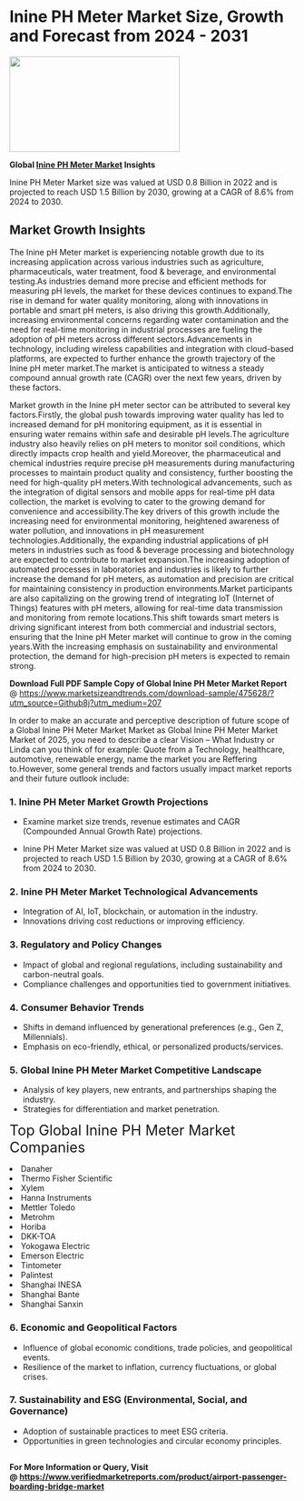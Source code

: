<H1>Inine PH Meter Market Size, Growth and Forecast from 2024 - 2031</H1><img class="aligncenter size-medium wp-image-584254" src="https://thirdeyenews.in/wp-content/uploads/2024/09/Global-Market-Research-300x168.jpeg" alt="" width="300" height="168" /><p><strong>Global&nbsp;<a href="https://www.marketsizeandtrends.com/download-sample/475628/?utm_source=Github8j?utm_medium=207">Inine PH Meter Market</a> Insights</strong></p><p>Inine PH Meter Market size was valued at USD 0.8 Billion in 2022 and is projected to reach USD 1.5 Billion by 2030, growing at a CAGR of 8.6% from 2024 to 2030.</p><p><h2>Market Growth Insights</h2> <p>The Inine pH Meter market is experiencing notable growth due to its increasing application across various industries such as agriculture, pharmaceuticals, water treatment, food & beverage, and environmental testing.As industries demand more precise and efficient methods for measuring pH levels, the market for these devices continues to expand.The rise in demand for water quality monitoring, along with innovations in portable and smart pH meters, is also driving this growth.Additionally, increasing environmental concerns regarding water contamination and the need for real-time monitoring in industrial processes are fueling the adoption of pH meters across different sectors.Advancements in technology, including wireless capabilities and integration with cloud-based platforms, are expected to further enhance the growth trajectory of the Inine pH meter market.The market is anticipated to witness a steady compound annual growth rate (CAGR) over the next few years, driven by these factors.</p> <p>Market growth in the Inine pH meter sector can be attributed to several key factors.Firstly, the global push towards improving water quality has led to increased demand for pH monitoring equipment, as it is essential in ensuring water remains within safe and desirable pH levels.The agriculture industry also heavily relies on pH meters to monitor soil conditions, which directly impacts crop health and yield.Moreover, the pharmaceutical and chemical industries require precise pH measurements during manufacturing processes to maintain product quality and consistency, further boosting the need for high-quality pH meters.With technological advancements, such as the integration of digital sensors and mobile apps for real-time pH data collection, the market is evolving to cater to the growing demand for convenience and accessibility.The key drivers of this growth include the increasing need for environmental monitoring, heightened awareness of water pollution, and innovations in pH measurement technologies.Additionally, the expanding industrial applications of pH meters in industries such as food & beverage processing and biotechnology are expected to contribute to market expansion.The increasing adoption of automated processes in laboratories and industries is likely to further increase the demand for pH meters, as automation and precision are critical for maintaining consistency in production environments.Market participants are also capitalizing on the growing trend of integrating IoT (Internet of Things) features with pH meters, allowing for real-time data transmission and monitoring from remote locations.This shift towards smart meters is driving significant interest from both commercial and industrial sectors, ensuring that the Inine pH Meter market will continue to grow in the coming years.With the increasing emphasis on sustainability and environmental protection, the demand for high-precision pH meters is expected to remain strong.<p><span class=""><strong>Download Full PDF Sample Copy of Global Inine PH Meter Market Report</strong> @ <a href="https://www.marketsizeandtrends.com/download-sample/475628/?utm_source=Github8j?utm_medium=207" target="_blank">https://www.marketsizeandtrends.com/download-sample/475628/?utm_source=Github8j?utm_medium=207</a></span></p><p>In order to make an accurate and perceptive description of future scope of a Global&nbsp;Inine PH Meter Market Market as Global&nbsp;Inine PH Meter Market Market of 2025, you need to describe a clear Vision &ndash; What Industry or Linda can you think of for example: Quote from a Technology, healthcare, automotive, renewable energy, name the market you are Reffering to.However, some general trends and factors usually impact market reports and their future outlook include:</p><h3>1.&nbsp;<strong>Inine PH Meter Market Growth Projections</strong></h3><ul><li>Examine market size trends, revenue estimates and CAGR (Compounded Annual Growth Rate) projections.</li><li><p>Inine PH Meter Market size was valued at USD 0.8 Billion in 2022 and is projected to reach USD 1.5 Billion by 2030, growing at a CAGR of 8.6% from 2024 to 2030.</p></li></ul><h3>2.&nbsp;<strong>Inine PH Meter Market Technological Advancements</strong></h3><ul><li>Integration of AI, IoT, blockchain, or automation in the industry.</li><li>Innovations driving cost reductions or improving efficiency.</li></ul><h3>3.&nbsp;<strong>Regulatory and Policy Changes</strong></h3><ul><li>Impact of global and regional regulations, including sustainability and carbon-neutral goals.</li><li>Compliance challenges and opportunities tied to government initiatives.</li></ul><h3>4.&nbsp;<strong>Consumer Behavior Trends</strong></h3><ul><li>Shifts in demand influenced by generational preferences (e.g., Gen Z, Millennials).</li><li>Emphasis on eco-friendly, ethical, or personalized products/services.</li></ul><h3>5.&nbsp;<strong>Global Inine PH Meter Market Competitive Landscape</strong></h3><ul><li>Analysis of key players, new entrants, and partnerships shaping the industry.</li><li>Strategies for differentiation and market penetration.</li></ul><p data-pm-slice="1 1 []"><span style="color: inherit; font-family: inherit; font-size: 25px;">Top Global Inine PH Meter Market Companies</span></p><div class="" data-test-id=""><p><li>Danaher</li><li> Thermo Fisher Scientific</li><li> Xylem</li><li> Hanna Instruments</li><li> Mettler Toledo</li><li> Metrohm</li><li> Horiba</li><li> DKK-TOA</li><li> Yokogawa Electric</li><li> Emerson Electric</li><li> Tintometer</li><li> Palintest</li><li> Shanghai INESA</li><li> Shanghai Bante</li><li> Shanghai Sanxin</li></p></div><h3>6.&nbsp;<strong>Economic and Geopolitical Factors</strong></h3><ul><li>Influence of global economic conditions, trade policies, and geopolitical events.</li><li>Resilience of the market to inflation, currency fluctuations, or global crises.</li></ul><h3>7.&nbsp;<strong>Sustainability and ESG (Environmental, Social, and Governance)</strong></h3><ul><li>Adoption of sustainable practices to meet ESG criteria.</li><li>Opportunities in green technologies and circular economy principles.</li></ul><h2><strong style="font-size: 14px;">For More Information or Query, Visit @&nbsp;</strong><a style="background-color: #ffffff; font-size: 14px;" href="https://www.marketsizeandtrends.com/report/inine-ph-meter-market/" target="_blank">https://www.verifiedmarketreports.com/product/airport-passenger-boarding-bridge-market</a></h2>